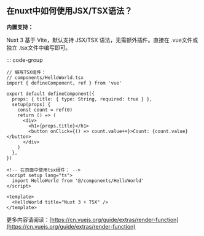 ## 在nuxt中如何使用JSX/TSX语法？

**​内置支持​​：**

Nuxt 3 基于 Vite，默认支持 JSX/TSX 语法，无需额外插件。直接在 .vue文件或独立 .tsx文件中编写即可。

::: code-group

```tsx [HelloWorld.tsx]
// 编写TSX组件：
// components/HelloWorld.tsx
import { defineComponent, ref } from 'vue'

export default defineComponent({
  props: { title: { type: String, required: true } },
  setup(props) {
    const count = ref(0)
    return () => (
      <div>
        <h1>{props.title}</h1>
        <button onClick={() => count.value++}>Count: {count.value}</button>
      </div>
    )
  },
})
```

```vue [hello.vue]
<!-- 在页面中使用tsx组件： -->
<script setup lang="ts">
  import HelloWorld from '@/components/HelloWorld'
</script>

<template>
  <HelloWorld title="Nuxt 3 + TSX" />
</template>
```

更多内容请阅读：[https://cn.vuejs.org/guide/extras/render-function](https://cn.vuejs.org/guide/extras/render-function)

